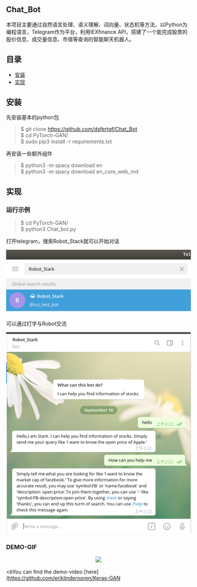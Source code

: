 ## Chat_Bot
本项目主要通过自然语言处理、语义理解、词向量、状态机等方法，以Python为编程语言，Telegram作为平台，利用IEXfinance API，搭建了一个能完成股票的股价信息、成交量信息、市值等查询的智能聊天机器人。
## 目录
* [安装](#安装)
* [实现](#实现)
## 安装
先安装基本的python包
>$ git clone https://github.com/dsfertgf/Chat_Bot<br>
>$ cd PyTorch-GAN/<br>
>$ sudo pip3 install -r requirements.txt

再安装一些额外组件
>$ python3 -m spacy download en<br>
>$ python3 -m spacy download en_core_web_md

## 实现
### 运行示例
>$ cd PyTorch-GAN/<br>
>$ python3 Chat_bot.py

打开telegram，搜索Robot_Stack就可以开始对话<br>
<p align="center">
    <img src="assets/1.png" width="600"\>
</p>

可以通过打字与Robot交流<br>

<p align="center">
    <img src="assets/2.png" width="600"\>
</p>

### DEMO-GIF

<p align="center">
    <img src="assets/demo.gif" width="400"\>
</p>

<bYou can find the demo-video</b> [here](https://github.com/eriklindernoren/Keras-GAN
